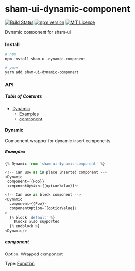 # sham-ui-dynamic-component

[![Build Status](https://travis-ci.com/sham-ui/sham-ui-dynamic-component.svg?branch=master)](https://travis-ci.com/sham-ui/sham-ui-dynamic-component)
[![npm version](https://badge.fury.io/js/sham-ui-dynamic-component.svg)](https://badge.fury.io/js/sham-ui-dynamic-component)
[![MIT Licence](https://badges.frapsoft.com/os/mit/mit.svg?v=103)](https://opensource.org/licenses/mit-license.php)

Dynamic component for sham-ui

### Install

```bash
# npm
npm install sham-ui-dynamic-component
```

```bash
# yarn
yarn add sham-ui-dynamic-component
```

### API

<!-- Generated by documentation.js. Update this documentation by updating the source code. -->

##### Table of Contents

-   [Dynamic](#dynamic)
    -   [Examples](#examples)
    -   [component](#component)

#### Dynamic

Component-wrapper for dynamic insert components

##### Examples

```javascript
{% Dynamic from 'sham-ui-dynamic-component' %}

<!-- Can use as in-place inserted component -->
<Dynamic
 component={{Foo}}
 componentOption={{optionValue}}/>

<!-- Can use as block component -->
<Dynamic
  component={{Foo}}
  componentOption={{optionValue}}
>
  {% block 'default' %}
    Blocks also supported
  {% endblock %}
<Dynamic/>
```

##### component

Option. Wrapped component

Type: [Function](https://developer.mozilla.org/docs/Web/JavaScript/Reference/Statements/function)
